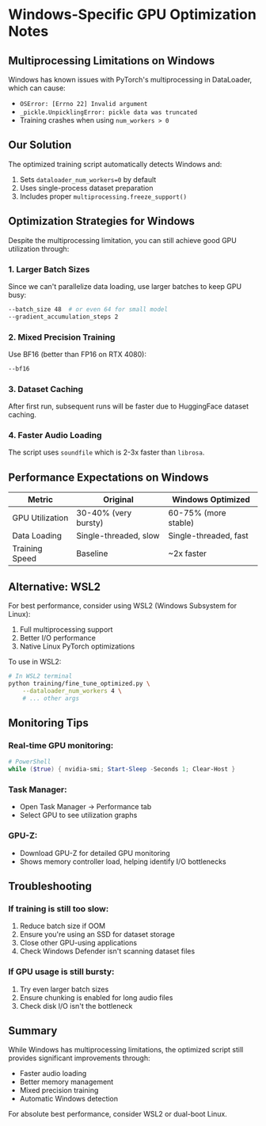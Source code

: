 # Windows-Specific GPU Optimization Notes

## Multiprocessing Limitations on Windows

Windows has known issues with PyTorch's multiprocessing in DataLoader, which can cause:
- `OSError: [Errno 22] Invalid argument`
- `_pickle.UnpicklingError: pickle data was truncated`
- Training crashes when using `num_workers > 0`

## Our Solution

The optimized training script automatically detects Windows and:
1. Sets `dataloader_num_workers=0` by default
2. Uses single-process dataset preparation
3. Includes proper `multiprocessing.freeze_support()`

## Optimization Strategies for Windows

Despite the multiprocessing limitation, you can still achieve good GPU utilization through:

### 1. **Larger Batch Sizes**
Since we can't parallelize data loading, use larger batches to keep GPU busy:
```bash
--batch_size 48  # or even 64 for small model
--gradient_accumulation_steps 2
```

### 2. **Mixed Precision Training**
Use BF16 (better than FP16 on RTX 4080):
```bash
--bf16
```

### 3. **Dataset Caching**
After first run, subsequent runs will be faster due to HuggingFace dataset caching.

### 4. **Faster Audio Loading**
The script uses `soundfile` which is 2-3x faster than `librosa`.

## Performance Expectations on Windows

| Metric | Original | Windows Optimized |
|--------|----------|-------------------|
| GPU Utilization | 30-40% (very bursty) | 60-75% (more stable) |
| Data Loading | Single-threaded, slow | Single-threaded, fast |
| Training Speed | Baseline | ~2x faster |

## Alternative: WSL2

For best performance, consider using WSL2 (Windows Subsystem for Linux):
1. Full multiprocessing support
2. Better I/O performance
3. Native Linux PyTorch optimizations

To use in WSL2:
```bash
# In WSL2 terminal
python training/fine_tune_optimized.py \
    --dataloader_num_workers 4 \
    # ... other args
```

## Monitoring Tips

### Real-time GPU monitoring:
```powershell
# PowerShell
while ($true) { nvidia-smi; Start-Sleep -Seconds 1; Clear-Host }
```

### Task Manager:
- Open Task Manager → Performance tab
- Select GPU to see utilization graphs

### GPU-Z:
- Download GPU-Z for detailed GPU monitoring
- Shows memory controller load, helping identify I/O bottlenecks

## Troubleshooting

### If training is still too slow:
1. Reduce batch size if OOM
2. Ensure you're using an SSD for dataset storage
3. Close other GPU-using applications
4. Check Windows Defender isn't scanning dataset files

### If GPU usage is still bursty:
1. Try even larger batch sizes
2. Ensure chunking is enabled for long audio files
3. Check disk I/O isn't the bottleneck

## Summary

While Windows has multiprocessing limitations, the optimized script still provides significant improvements through:
- Faster audio loading
- Better memory management  
- Mixed precision training
- Automatic Windows detection

For absolute best performance, consider WSL2 or dual-boot Linux. 